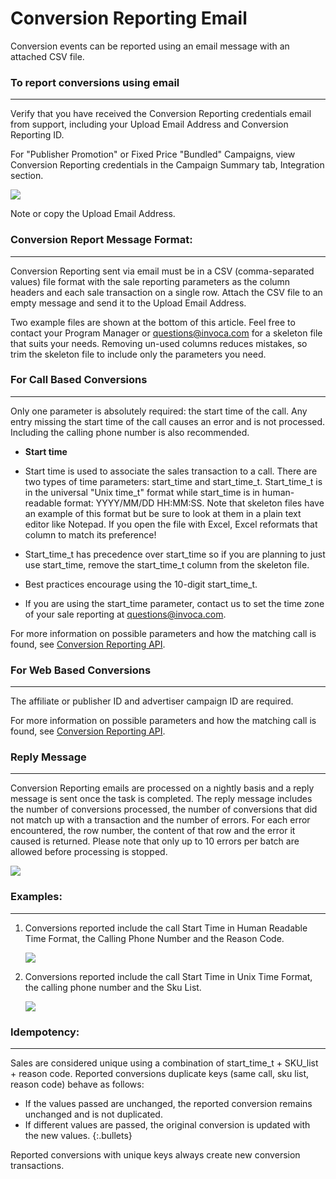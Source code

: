 Conversion Reporting Email
==========================

Conversion events can be reported using an email message with an attached CSV file.

### To report conversions using email
<hr>

Verify that you have received the Conversion Reporting credentials email from support, including your Upload Email Address and Conversion Reporting ID.

For "Publisher Promotion" or Fixed Price "Bundled" Campaigns, view Conversion Reporting credentials in the Campaign Summary tab, Integration section.

![](https://i.embed.ly/1/image?url=http%3A%2F%2Fi40.photobucket.com%2Falbums%2Fe238%2Fnasteele%2FInvoca%2520screenshots%2Fcr6_zpsbc607ab1.png&key=afea23f29e5a4f63bd166897e3dc72df)

Note or copy the Upload Email Address.

### Conversion Report Message Format:
<hr>

Conversion Reporting sent via email must be in a CSV (comma-separated values) file format with the sale reporting parameters as the column headers and each sale transaction on a single row. Attach the CSV file to an empty message and send it to the Upload Email Address.

Two example files are shown at the bottom of this article. Feel free to contact your Program Manager or [questions@invoca.com](mailto:questions@invoca.com) for a skeleton file that suits your needs. Removing un-used columns reduces mistakes, so trim the skeleton file to include only the parameters you need.

### For Call Based Conversions
<hr>

Only one parameter is absolutely required: the start time of the call. Any entry missing the start time of the call causes an error and is not processed. Including the calling phone number is also recommended.

* <b>Start time</b>

* Start time is used to associate the sales transaction to a call. There are two types of time parameters: start_time and start_time_t.  Start_time_t is in the universal "Unix time_t" format while start_time is in human-readable format: YYYY/MM/DD HH:MM:SS. Note that skeleton files have an example of this format but be sure to look at them in a plain text editor like Notepad.  If you open the file with Excel, Excel reformats that column to match its preference!

* Start_time_t has precedence over start_time so if you are planning to just use start_time, remove the start_time_t column from the skeleton file.

* Best practices encourage using the 10-digit start_time_t.

* If you are using the start_time parameter, contact us to set the time zone of your sale reporting at [questions@invoca.com](mailto:questions@invoca.com).

For more information on possible parameters and how the matching call is found, see [Conversion Reporting API](/docs/rest/conversion-reporting).

### For Web Based Conversions
<hr>

The affiliate or publisher ID and advertiser campaign ID are required.

For more information on possible parameters and how the matching call is found, see ﻿[Conversion Reporting API](/docs/rest/conversion-reporting).

### Reply Message
<hr>

Conversion Reporting emails are processed on a nightly basis and a reply message is sent once the task is completed. The reply message includes the number of conversions processed, the number of conversions that did not match up with a transaction and the number of errors. For each error encountered, the row number, the content of that row and the error it caused is returned. Please note that only up to 10 errors per batch are allowed before processing is stopped.

![](https://i.embed.ly/1/image?url=http%3A%2F%2Fi40.photobucket.com%2Falbums%2Fe238%2Fnasteele%2FInvoca%2520screenshots%2F06c39c20-348a-4fc8-ac8c-36affc228fbe_zps626d230e.jpg&key=afea23f29e5a4f63bd166897e3dc72df)

### Examples:
<hr>

1. Conversions reported include the call Start Time in Human Readable Time Format, the Calling Phone Number and the Reason Code.

   ![](https://i.embed.ly/1/image?url=http%3A%2F%2Fi40.photobucket.com%2Falbums%2Fe238%2Fnasteele%2FInvoca%2520screenshots%2Fcr_email3_zps689c6b82.jpg&key=afea23f29e5a4f63bd166897e3dc72df)


2. Conversions reported include the call Start Time in Unix Time Format, the calling phone number and the Sku List.

   ![](https://i.embed.ly/1/image?url=http%3A%2F%2Fi40.photobucket.com%2Falbums%2Fe238%2Fnasteele%2FInvoca%2520screenshots%2Fcr_email2_zpsf3b62472.jpg&key=afea23f29e5a4f63bd166897e3dc72df)


### Idempotency:
<hr>

Sales are considered unique using a combination of start_time_t + SKU_list + reason code. Reported conversions duplicate keys (same call, sku list, reason code) behave as follows:

* If the values passed are unchanged, the reported conversion remains unchanged and is not duplicated.
* If different values are passed, the original conversion is  updated with the new values.
{:.bullets}

Reported conversions with unique keys always create new conversion transactions.
